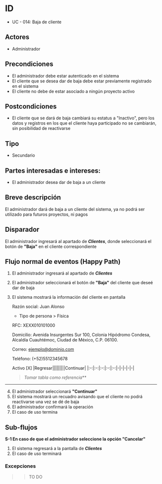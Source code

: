# ID
 - UC - 014: Baja de cliente
 
## Actores
 * Administrador

## Precondiciones
 * El administrador debe estar autenticado en el sistema
 * El cliente que se desea dar de baja debe estar previamente registrado en el sistema
 * El cliente no debe de estar asociado a ningún proyecto activo

## Postcondiciones
 * El cliente que se dará de baja cambiará su estatus a "Inactivo", pero los datos y registros en los que el cliente haya participado no se cambiarán, sin posibilidad de reactivarse
   
## Tipo 
 * Secundario

## Partes interesadas e intereses:
- El administrador desea dar de baja a un cliente

## Breve descripción
El administrador dará de baja a un cliente del sistema, ya no podrá ser utilizado para futuros proyectos, ni pagos

## Disparador
El administrador ingresará al apartado de __*Clientes*__, donde seleccionará el botón de __"Baja"__ en el cliente correspondiente

## Flujo normal de eventos (Happy Path)
1. El administrador ingresará al apartado de __*Clientes*__
2. El administrador seleccionará el botón de __"Baja"__ del cliente que deseé dar de baja
3. El sistema mostrará la información del cliente en pantalla

      Razón social:         Juan Alonso

      * Tipo de persona     > Física

      RFC:                  XEXX010101000

      Domicilio:            Avenida Insurgentes Sur 100, Colonia Hipódromo Condesa, Alcaldía Cuauhtémoc, Ciudad de México, C.P. 06100.

      Correo:               ejemplo@dominio.com

      Teléfono:             (+52)5512345678

      Activo                [X] 
   |Regresar|||||||||Continuar|
   |:-:|:-:|:-:|:-:|:-:|-|-|-|-|-|
   
   >*Tomar tabla como referencia***
---
4. El administrador seleccionará __"Continuar"__
5. El sistema mostrará un recuadro avisando que el cliente no podrá reactivarse una vez se dé de baja
5. El administrador confirmará la operación
6. El caso de uso termina

## Sub-flujos
__S-1 En caso de que el administrador seleccione la opción "Cancelar"__
1. El sistema regresará a la pantalla de __*Clientes*__ 
1. El caso de uso terminará

### Excepciones
>> TO DO